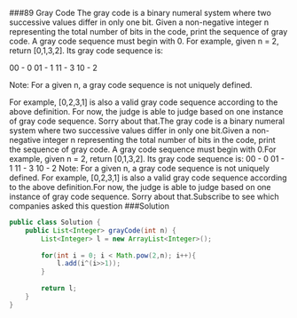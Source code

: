 ###89 Gray Code
The gray code is a binary numeral system where two successive values differ in only one bit.
Given a non-negative integer n representing the total number of bits in the code, print the sequence of gray code. A gray code sequence must begin with 0.
For example, given n = 2, return [0,1,3,2]. Its gray code sequence is:

00 - 0
01 - 1
11 - 3
10 - 2

Note:
For a given n, a gray code sequence is not uniquely defined.

For example, [0,2,3,1] is also a valid gray code sequence according to the above definition.
For now, the judge is able to judge based on one instance of gray code sequence. Sorry about that.The gray code is a binary numeral system where two successive values differ in only one bit.Given a non-negative integer n representing the total number of bits in the code, print the sequence of gray code. A gray code sequence must begin with 0.For example, given n = 2, return [0,1,3,2]. Its gray code sequence is:
00 - 0
01 - 1
11 - 3
10 - 2
Note:
For a given n, a gray code sequence is not uniquely defined.
For example, [0,2,3,1] is also a valid gray code sequence according to the above definition.For now, the judge is able to judge based on one instance of gray code sequence. Sorry about that.Subscribe to see which companies asked this question
###Solution
```java
public class Solution {
    public List<Integer> grayCode(int n) {
        List<Integer> l = new ArrayList<Integer>();
        
        for(int i = 0; i < Math.pow(2,n); i++){
            l.add(i^(i>>1));
        }
        
        return l;
    }
}